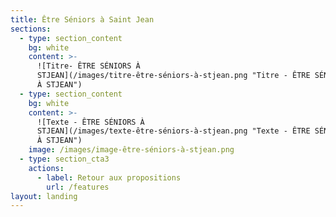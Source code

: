 ```yaml
---
title: Être Séniors à Saint Jean
sections:
  - type: section_content
    bg: white
    content: >-
      ![Titre- ÊTRE SÉNIORS À
      STJEAN](/images/titre-être-séniors-à-stjean.png "Titre - ÊTRE SÉNIORS
      À STJEAN")
  - type: section_content
    bg: white
    content: >-
      ![Texte - ÊTRE SÉNIORS À
      STJEAN](/images/texte-être-séniors-à-stjean.png "Texte - ÊTRE SÉNIORS
      À STJEAN")
    image: /images/image-être-séniors-à-stjean.png
  - type: section_cta3
    actions:
      - label: Retour aux propositions
        url: /features
layout: landing
---
```

